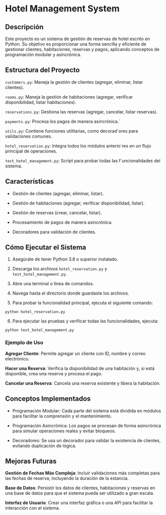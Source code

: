 # Hotel Management System

## Descripción

Este proyecto es un sistema de gestión de reservas de hotel escrito en Python. Su objetivo es proporcionar una forma sencilla y eficiente de gestionar clientes, habitaciones, reservas y pagos, aplicando conceptos de programación modular y asincrónica.

## Estructura del Proyecto

`customers.py`: Maneja la gestión de clientes (agregar, eliminar, listar clientes).

`rooms.py`: Maneja la gestión de habitaciones (agregar, verificar disponibilidad, listar habitaciones).

`reservations.py`: Gestiona las reservas (agregar, cancelar, listar reservas).

`payments.py`: Procesa los pagos de manera asincrónica.`

`utils.py`: Contiene funciones utilitarias, como decorad`ores para validaciones comunes.

`hotel_reservation.py`: Integra todos los módulos anterio`res en un flujo principal de operaciones.

`test_hotel_management.py`: Script para probar todas las f`uncionalidades del sistema.

## Características

- Gestión de clientes (agregar, eliminar, listar).

- Gestión de habitaciones (agregar, verificar disponibilidad, listar).

- Gestión de reservas (crear, cancelar, listar).

- Procesamiento de pagos de manera asincrónica.

- Decoradores para validación de clientes.

## Cómo Ejecutar el Sistema

1. Asegúrate de tener Python 3.8 o superior instalado.

2. Descarga los archivos `hotel_reservation.py` y `test_hotel_management.py`.

3. Abre una terminal o línea de comandos.

4. Navega hasta el directorio donde guardaste los archivos.

5. Para probar la funcionalidad principal, ejecuta el siguiente comando:

  `python hotel_reservation.py`

6. Para ejecutar las pruebas y verificar todas las funcionalidades, ejecuta:

  `python test_hotel_management.py`

### Ejemplo de Uso

**Agregar Cliente**: Permite agregar un cliente con ID, nombre y correo electrónico.

**Hacer una Reserva**: Verifica la disponibilidad de una habitación y, si está disponible, crea una reserva y procesa el pago.

**Cancelar una Reserva**: Cancela una reserva existente y libera la habitación.

## Conceptos Implementados

- Programación Modular: Cada parte del sistema está dividida en módulos para facilitar la comprensión y el mantenimiento.

- Programación Asincrónica: Los pagos se procesan de forma asincrónica para simular operaciones reales y evitar bloqueos.

- Decoradores: Se usa un decorador para validar la existencia de clientes, evitando duplicación de lógica.

## Mejoras Futuras

**Gestión de Fechas Más Compleja**: Incluir validaciones más completas para las fechas de reserva, incluyendo la duración de la estancia.

**Base de Datos**: Persistir los datos de clientes, habitaciones y reservas en una base de datos para que el sistema pueda ser utilizado a gran escala.

**Interfaz de Usuario**: Crear una interfaz gráfica o una API para facilitar la interacción con el sistema.

